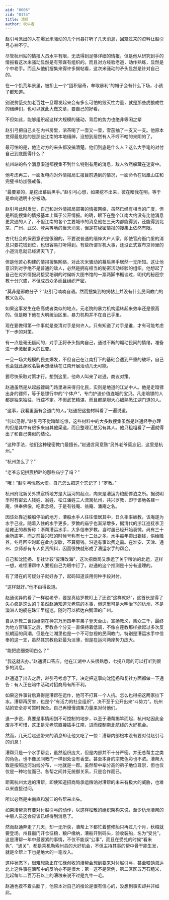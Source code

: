 ```yaml
---
aid: "0006"
zid: "0174"
title: 漕帮
author: 吹牛者
---
```


赵引弓派出的人在爆发米骚动的几个州县打听了几天消息，回笼过来的资料让赵引弓心神不宁。

尽管杭州站的情报人员水平有限，无法得到足够详细的情报，但是他从研究到手的情报看这次米骚动显然是有预谋有组织的。而且对方经验老道，动作熟练，显然是个中老手。而且从他们搜集来得许多揭帖看，这次米骚动的矛头显然是针对自己的。

在一个饥荒年景里，被扣上一个“囤积居奇，牟取暴利”的帽子会有什么下场，小孩子都知道。

别说贫饿交加老百姓一旦爆发起来会有多么可怕的毁灭性力量，就是那些虎狼成性的缙绅们，也可以就此大做文章，要自己的好看。

不但如此，能够组织起这样大规模的骚动，背后的势力也绝非等闲之辈

赵引弓把自己关在内书房里，浓茶喝了一壶又一壶，雪茄抽了一支又一支。他原本觉得最危险的是那些江南的本地缙绅，没想到居然有人不哼不哈的来阴的了。

最可怕的是，他连对方的来头都没搞清楚。他们到底是什么人？这么大手笔的对付自己到底图得什么？

杭州站的各个消息渠道都搜集不到什么特别有用的消息，敌人依然躲藏在迷雾中。

他考虑再三，一面发电向对外情报局汇报目前遇到的情况，一面命令在凤凰山庄和完璧书坊加强戒备。

“最要紧的，是挖出幕后黑手。”赵引弓心想，如果挖不出来，彼在暗我在明，等于是单向透明十分被动。

赵引弓此时发觉，自己和对外情报局部署的情报网络，虽然已经有相当的广度，但是所能搜集的情报基本上属于公开情报。的确，眼下在整个江南大约没有比他消息更灵通的人了，不但江南的各个主要城市的消息他在三天内都能得到，还能得到北京、广州、武汉、登莱等地的当天消息，但是在秘密情报的搜集上依然有限。

古代社会的保密意识是很弱的，不要说普通的缙绅大户人家，即使官府衙门里的消息只要花钱到位，也很容易打听得到。有些所谓军机大事，还没正式宣布京师里的小道消息就已经满天飞了。

但是他苦心构建的情报搜集网络，对此次米骚动的幕后黑手居然一无所知。这让他意识到对手绝不是普通的敌人，必然是拥有相当的秘密活动经验的组织。他想起了自己在对外情报局接受培训的时候听大图书馆的一票两脚书橱谈过，明代的秘密宗教十分兴盛，不但成员众多而且组织严密。

“莫非是邪教分子？”赵引弓喃喃自语。然而搜集到的揭帖上并没有什么民间教门的教义色彩。

如果这事发生在临高或者类似的地点，元老院的暴力机构运转起来效率还是很高的。但是眼下他在大明统治区里，暴力机构并不在自己手里。

现在要做得第一件事就是查清对手是何许人。只有知道了对手是谁，才有可能考虑下一步的对策。

有一点是毫无疑问的，对手正将矛头指向自己，通过不断的煽动民间的情绪，准备进一步激起更大的民变。

一旦一场大规模的民变爆发，不但自己在江南打下的基础会遭到严重的破坏，自己也会就此身败名裂再想继续在江南开展活动几无可能。

要尽快采取对策才行。想到这里，他命人叫来了赵通，商议对策。

赵通虽然是从起威镖局门路里进来得归化民，实则是地道的江湖中人。他是走暗镖出身的镖师，等于是镖行中的“个体户”，专门护送价值连城的宝贝。凡走暗镖的人都是独来独往，行踪不定。不但武艺精湛，而且都是胆大心细熟悉江湖门道的人。

“这事，我看里面有会道门的人。”赵通把这些材料看了一遍说道。

“何以见得。”赵引弓不觉暗暗吃惊，这些材料中的大多数搜集虽然是赵通经手办理的但是其中有很多来自其他渠道，而且整理汇总另有其人。他只粗粗看了一遍就得出了和自己类似的结论。

“这种手法，他们这种秘密教门最擅长。”赵通言简意赅“另外老爷莫忘记，这里是杭州。”

“杭州怎么了？”

“老爷忘记拱宸桥畔的那些庙宇了吗？”

“哦！”赵引弓恍然大悟。自己怎么把这个忘记了！“罗教。”

杭州府北新关外拱宸桥地方是大运河的起点，向来是漕运为粮船停泊之所。据说明季时有密云人钱姓、翁姓、松江潘姓三人流寓杭州，共兴罗教，即于该地各建一庵，供奉佛像，吃素念经，于是有钱庵、翁庵、潘庵之名。

因该处靠近粮船停泊的地方，漕船水手人往往借居其中，日久相率皈教，该庵遂为水手己业。随着入住的水手更多，罗教的庙宇也渐渐增多，据清代的浙江巡抚李卫给雍正的奏折称：浙帮漕运水手，大多信奉罗教。当时虽已经开始衰微，尚有三十余所庙宇，而之前最兴旺的时候号称有七十二处之多。水手每年攒出银钱，供给赡养，冬月回空时即在此内安歇，不算房钱。沿途有事讼费之需。在淮安、天津、通州、京师都有专人负责照料，因而很快就形成了漕运水手的帮会。

自己和沈廷扬、复社计较“废漕改海”，这次招商局又承运了关宁粮饷的北运，这样一想，难怪漕帮中人要视自己为眼中钉了。赵通的这个推测是十分有道理的。

有了潜在的可疑分子就好办了，起码知道该用何种手段对付。

“这样就好。”他不由得说道。

赵通诧异的看了一样赵老爷，要是真给罗教盯上了还说“这样就好”，这首长是得了失心疯是这么的？虽然赵通知道元老院的本事，但这里可是大明治下的杭州，不是澳洲人炮舰在珠江里逡巡，随时可以抵达白鹅潭的广州。

自从罗教二世段继南在神宗万历四年率弟子登天台山，宣扬教义，集众三千，最终为地方官镇压之后，罗教各个分支一直保持着低调，不像白莲教那样掀起过多次反抗朝廷的风潮，但是在江湖里也是一个不可忽视的民间教门。特别是漕运水手中信奉的这一支，虽然其宗教色彩最为淡薄，但是在运河两岸势力庞大。

“能把底细查明白么？”

“我这就去办。”赵通满口答应。他在江湖中人头很熟悉，七拐八弯的可以打听到很多的消息。

赵通退了出去之后，赵引弓考虑了下，决定把这事向沈廷扬和复社方面都做一下通告：有人正在暗中活动对招商局有所不利。

如果这件事背后真得是漕帮在运作，他可不打算一个人抗。怎么也得把这两家拉下水。漕帮再厉害，也是个“有活力的社会组织”，决不至于公开出来“斗势力”。杭州站的安全亦可暂时保全。自己再慢慢调集力量来对付他们。

退一步说，真要是事情闹到不可控制的地步，以至于漕帮揭竿而起，杭州站因此全废亦不可惜，这正是元老院直接插手江南，进而控制南北航线的大好机会。

然而，几天后赵通带来的消息却让他又吃了一惊：漕帮内部根本没有要对付赵引弓的消息！

漕帮只是一个水手帮会，虽然组织庞大，但是内部并不十分严密。并无总帮主之类的角色，也不像民间教门一样到处设有香堂。甚至本身的宗教色彩也不浓。漕帮大致是按照运河沿线分布，一地就是一帮。虽然帮中辈分高的弟子地位尊崇，但也仅仅是一种地位而已。各帮之间并无统御关系，只是合作而已。

距离杭州太远的漕帮，即使知道招商局承运粮饷对漕帮的未来有极大的威胁，也难以来直接过问。

所以必然是由南直和浙江的各帮来出头。

如果漕帮真有要对付赵引弓的动作，以这样松散的组织架构来说，至少杭州漕帮的中层人员这会应该已经得到消息了。

然而赵通奔走了几天，却一无所获，漕帮上下都忙着整修船只再过几个月，秋粮就要登场。州县衙门开仓征粮，粮户缴纳，漕船开到码头，验收装船，名为“受兑”。这是漕帮一年中最要紧的事情，不仅不能误“公事”，而且在受兑的时候“看米色”、“通关”，都是乘机勒索州县的大好机会，不但主持其事的帮中骨干能生发，就是全帮上下也是绝大的一笔收入。

这种状态下，很难想象正在忙碌创收的漕帮会想到要来对付赵引弓，甚至粮饷海运北上这件事在漕帮中的反响亦不是很大：第一这不是常例，第二区区五万石糙米，比起每年二百万石以上的漕粮来说不过是九牛一毛。

赵通也摸不着头脑了，他原本对自己的推论是很有信心的，没想到事实却并非如此。
